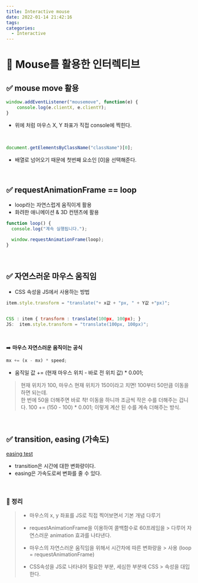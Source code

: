 ```yaml
---
title: Interactive mouse
date: 2022-01-14 21:42:16
tags:
categories:
  - Interactive
---
```


# 📌 Mouse를 활용한 인터렉티브

## ✅ mouse move 활용

```javascript
window.addEventListener("mousemove", function(e) {
    console.log(e.clientX, e.clientY);
}
```

- 위에 처럼 마우스 X, Y 좌표가 직접 console에 찍힌다.

<br>

```javascript
document.getElementsByClassName("className")[0];
```

- 배열로 넘어오기 때문에 첫번째 요소인 [0]을 선택해준다.

<br>

## ✅ requestAnimationFrame == loop

- loop라는 자연스럽게 움직이게 활용
- 화려한 애니메이션 & 3D 컨텐츠에 활용

```javascript
function loop() {
  console.log("계속 실행됩니다.");

  window.requestAnimationFrame(loop);
}
```

<br>

## ✅ 자연스러운 마우스 움직임

- CSS 속성을 JS에서 사용하는 방법

```javascript
item.style.transform = "translate("+ x값 + "px, " + Y값 +"px)";


CSS : item { transform : translate(100px, 100px); }
JS:  item.style.transform = "translate(100px, 100px)";
```

<br>

➡️ **마우스 자연스러운 움직이는 공식**

```javascript
mx += (x - mx) * speed;
```

- 움직일 값 += (현재 마우스 위치 - 바로 전 위치 값) \* 0.001;

> 현재 위치가 100, 마우스 현재 위치가 150이라고 치면! 100부터 50만큼 이동을 하면 되는데.  
> 한 번에 50을 더해주면 바로 착! 이동을 하니까 조금씩 작은 수를 더해주는 겁니다.
> 100 += (150 - 100) \* 0.001; 이렇게 계산 된 수를 계속 더해주는 방식.

<br>

## ✅ transition, easing (가속도)

[easing test](https://matthewlein.com/tools/ceaser)

- transition은 시간에 대한 변화량이다.
- easing은 가속도로써 변화를 줄 수 있다.

<br>

### 🔸 정리

> - 마우스의 x, y 좌표를 JS로 직접 찍어보면서 기본 개념 다루기
>
> - requestAnimationFrame을 이용하여 콜백함수로 60프레임을 > 다루어 자연스러운 animation 효과를 나타낸다.
>
> - 마우스의 자연스러운 움직임을 위해서 시간차에 따른 변화량을 > 사용 (loop = requestAnimationFrame)
>
> - CSS속성을 JS로 나타내어 필요한 부분, 세심한 부분에 CSS > 속성을 대입한다.
